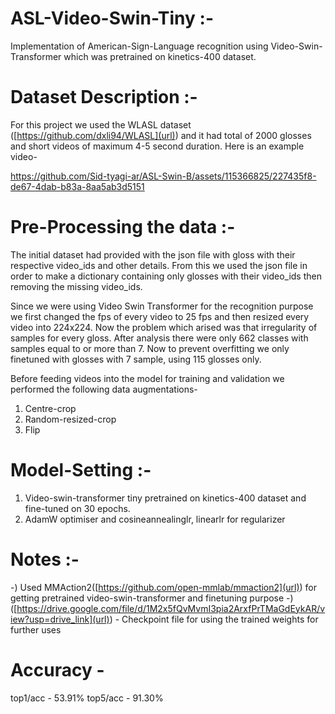 # ASL-Video-Swin-Tiny :-
Implementation of American-Sign-Language recognition using Video-Swin-Transformer which was pretrained on kinetics-400 dataset.   

# Dataset Description :- 
For this project we used the WLASL dataset ([https://github.com/dxli94/WLASL](url)) and it had total of 2000 glosses and short videos of maximum 4-5 second duration.
Here is an example video- 



https://github.com/Sid-tyagi-ar/ASL-Swin-B/assets/115366825/227435f8-de67-4dab-b83a-8aa5ab3d5151

# Pre-Processing the data :- 

The initial dataset had provided with the json file with gloss with their respective video_ids and other details. From this we used the json file in order to make a dictionary containing only glosses with their video_ids then removing the missing video_ids. 

Since we were using Video Swin Transformer for the recognition purpose we first changed the fps of every video to 25 fps and then resized every video into 224x224.
Now the problem which arised was that irregularity of samples for every gloss. After analysis there were only 662 classes with samples equal to or more than 7. Now to prevent overfitting we only finetuned with glosses with 7 sample, using 115 glosses only.

Before feeding videos into the model for training and validation we performed the following data augmentations-
1. Centre-crop
2. Random-resized-crop
3. Flip

# Model-Setting :-

1. Video-swin-transformer tiny pretrained on kinetics-400 dataset and fine-tuned on 30 epochs.
2. AdamW optimiser and cosineannealinglr, linearlr for regularizer

# Notes :-
-) Used MMAction2([https://github.com/open-mmlab/mmaction2](url)) for getting pretrained video-swin-transformer and finetuning purpose
-) ([https://drive.google.com/file/d/1M2x5fQvMvmI3pia2ArxfPrTMaGdEykAR/view?usp=drive_link](url)) - Checkpoint file for using the trained weights for further uses
# Accuracy -

top1/acc - 53.91%
top5/acc - 91.30%





